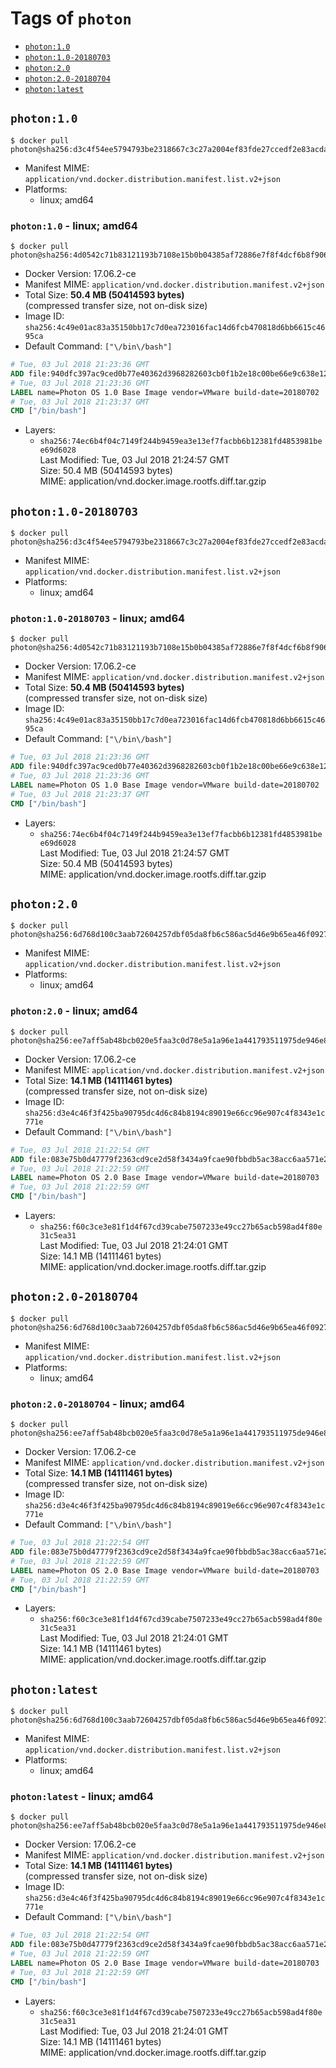 <!-- THIS FILE IS GENERATED VIA './update-remote.sh' -->

# Tags of `photon`

-	[`photon:1.0`](#photon10)
-	[`photon:1.0-20180703`](#photon10-20180703)
-	[`photon:2.0`](#photon20)
-	[`photon:2.0-20180704`](#photon20-20180704)
-	[`photon:latest`](#photonlatest)

## `photon:1.0`

```console
$ docker pull photon@sha256:d3c4f54ee5794793be2318667c3c27a2004ef83fde27ccedf2e83acda65a8611
```

-	Manifest MIME: `application/vnd.docker.distribution.manifest.list.v2+json`
-	Platforms:
	-	linux; amd64

### `photon:1.0` - linux; amd64

```console
$ docker pull photon@sha256:4d0542c71b83121193b7108e15b0b04385af72886e7f8f4dcf6b8f9063049580
```

-	Docker Version: 17.06.2-ce
-	Manifest MIME: `application/vnd.docker.distribution.manifest.v2+json`
-	Total Size: **50.4 MB (50414593 bytes)**  
	(compressed transfer size, not on-disk size)
-	Image ID: `sha256:4c49e01ac83a35150bb17c7d0ea723016fac14d6fcb470818d6bb6615c4695ca`
-	Default Command: `["\/bin\/bash"]`

```dockerfile
# Tue, 03 Jul 2018 21:23:36 GMT
ADD file:940dfc397ac9ced0b77e40362d3968282603cb0f1b2e18c00be66e9c638e1219 in / 
# Tue, 03 Jul 2018 21:23:36 GMT
LABEL name=Photon OS 1.0 Base Image vendor=VMware build-date=20180702
# Tue, 03 Jul 2018 21:23:37 GMT
CMD ["/bin/bash"]
```

-	Layers:
	-	`sha256:74ec6b4f04c7149f244b9459ea3e13ef7facbb6b12381fd4853981bee69d6028`  
		Last Modified: Tue, 03 Jul 2018 21:24:57 GMT  
		Size: 50.4 MB (50414593 bytes)  
		MIME: application/vnd.docker.image.rootfs.diff.tar.gzip

## `photon:1.0-20180703`

```console
$ docker pull photon@sha256:d3c4f54ee5794793be2318667c3c27a2004ef83fde27ccedf2e83acda65a8611
```

-	Manifest MIME: `application/vnd.docker.distribution.manifest.list.v2+json`
-	Platforms:
	-	linux; amd64

### `photon:1.0-20180703` - linux; amd64

```console
$ docker pull photon@sha256:4d0542c71b83121193b7108e15b0b04385af72886e7f8f4dcf6b8f9063049580
```

-	Docker Version: 17.06.2-ce
-	Manifest MIME: `application/vnd.docker.distribution.manifest.v2+json`
-	Total Size: **50.4 MB (50414593 bytes)**  
	(compressed transfer size, not on-disk size)
-	Image ID: `sha256:4c49e01ac83a35150bb17c7d0ea723016fac14d6fcb470818d6bb6615c4695ca`
-	Default Command: `["\/bin\/bash"]`

```dockerfile
# Tue, 03 Jul 2018 21:23:36 GMT
ADD file:940dfc397ac9ced0b77e40362d3968282603cb0f1b2e18c00be66e9c638e1219 in / 
# Tue, 03 Jul 2018 21:23:36 GMT
LABEL name=Photon OS 1.0 Base Image vendor=VMware build-date=20180702
# Tue, 03 Jul 2018 21:23:37 GMT
CMD ["/bin/bash"]
```

-	Layers:
	-	`sha256:74ec6b4f04c7149f244b9459ea3e13ef7facbb6b12381fd4853981bee69d6028`  
		Last Modified: Tue, 03 Jul 2018 21:24:57 GMT  
		Size: 50.4 MB (50414593 bytes)  
		MIME: application/vnd.docker.image.rootfs.diff.tar.gzip

## `photon:2.0`

```console
$ docker pull photon@sha256:6d768d100c3aab72604257dbf05da8fb6c586ac5d46e9b65ea46f09270a225ff
```

-	Manifest MIME: `application/vnd.docker.distribution.manifest.list.v2+json`
-	Platforms:
	-	linux; amd64

### `photon:2.0` - linux; amd64

```console
$ docker pull photon@sha256:ee7aff5ab48bcb020e5faa3c0d78e5a1a96e1a441793511975de946e82e1bad2
```

-	Docker Version: 17.06.2-ce
-	Manifest MIME: `application/vnd.docker.distribution.manifest.v2+json`
-	Total Size: **14.1 MB (14111461 bytes)**  
	(compressed transfer size, not on-disk size)
-	Image ID: `sha256:d3e4c46f3f425ba90795dc4d6c84b8194c89019e66cc96e907c4f8343e1c771e`
-	Default Command: `["\/bin\/bash"]`

```dockerfile
# Tue, 03 Jul 2018 21:22:54 GMT
ADD file:083e75b0d47779f2363cd9ce2d58f3434a9fcae90fbbdb5ac38acc6aa571e286 in / 
# Tue, 03 Jul 2018 21:22:59 GMT
LABEL name=Photon OS 2.0 Base Image vendor=VMware build-date=20180703
# Tue, 03 Jul 2018 21:22:59 GMT
CMD ["/bin/bash"]
```

-	Layers:
	-	`sha256:f60c3ce3e81f1d4f67cd39cabe7507233e49cc27b65acb598ad4f80e31c5ea31`  
		Last Modified: Tue, 03 Jul 2018 21:24:01 GMT  
		Size: 14.1 MB (14111461 bytes)  
		MIME: application/vnd.docker.image.rootfs.diff.tar.gzip

## `photon:2.0-20180704`

```console
$ docker pull photon@sha256:6d768d100c3aab72604257dbf05da8fb6c586ac5d46e9b65ea46f09270a225ff
```

-	Manifest MIME: `application/vnd.docker.distribution.manifest.list.v2+json`
-	Platforms:
	-	linux; amd64

### `photon:2.0-20180704` - linux; amd64

```console
$ docker pull photon@sha256:ee7aff5ab48bcb020e5faa3c0d78e5a1a96e1a441793511975de946e82e1bad2
```

-	Docker Version: 17.06.2-ce
-	Manifest MIME: `application/vnd.docker.distribution.manifest.v2+json`
-	Total Size: **14.1 MB (14111461 bytes)**  
	(compressed transfer size, not on-disk size)
-	Image ID: `sha256:d3e4c46f3f425ba90795dc4d6c84b8194c89019e66cc96e907c4f8343e1c771e`
-	Default Command: `["\/bin\/bash"]`

```dockerfile
# Tue, 03 Jul 2018 21:22:54 GMT
ADD file:083e75b0d47779f2363cd9ce2d58f3434a9fcae90fbbdb5ac38acc6aa571e286 in / 
# Tue, 03 Jul 2018 21:22:59 GMT
LABEL name=Photon OS 2.0 Base Image vendor=VMware build-date=20180703
# Tue, 03 Jul 2018 21:22:59 GMT
CMD ["/bin/bash"]
```

-	Layers:
	-	`sha256:f60c3ce3e81f1d4f67cd39cabe7507233e49cc27b65acb598ad4f80e31c5ea31`  
		Last Modified: Tue, 03 Jul 2018 21:24:01 GMT  
		Size: 14.1 MB (14111461 bytes)  
		MIME: application/vnd.docker.image.rootfs.diff.tar.gzip

## `photon:latest`

```console
$ docker pull photon@sha256:6d768d100c3aab72604257dbf05da8fb6c586ac5d46e9b65ea46f09270a225ff
```

-	Manifest MIME: `application/vnd.docker.distribution.manifest.list.v2+json`
-	Platforms:
	-	linux; amd64

### `photon:latest` - linux; amd64

```console
$ docker pull photon@sha256:ee7aff5ab48bcb020e5faa3c0d78e5a1a96e1a441793511975de946e82e1bad2
```

-	Docker Version: 17.06.2-ce
-	Manifest MIME: `application/vnd.docker.distribution.manifest.v2+json`
-	Total Size: **14.1 MB (14111461 bytes)**  
	(compressed transfer size, not on-disk size)
-	Image ID: `sha256:d3e4c46f3f425ba90795dc4d6c84b8194c89019e66cc96e907c4f8343e1c771e`
-	Default Command: `["\/bin\/bash"]`

```dockerfile
# Tue, 03 Jul 2018 21:22:54 GMT
ADD file:083e75b0d47779f2363cd9ce2d58f3434a9fcae90fbbdb5ac38acc6aa571e286 in / 
# Tue, 03 Jul 2018 21:22:59 GMT
LABEL name=Photon OS 2.0 Base Image vendor=VMware build-date=20180703
# Tue, 03 Jul 2018 21:22:59 GMT
CMD ["/bin/bash"]
```

-	Layers:
	-	`sha256:f60c3ce3e81f1d4f67cd39cabe7507233e49cc27b65acb598ad4f80e31c5ea31`  
		Last Modified: Tue, 03 Jul 2018 21:24:01 GMT  
		Size: 14.1 MB (14111461 bytes)  
		MIME: application/vnd.docker.image.rootfs.diff.tar.gzip
